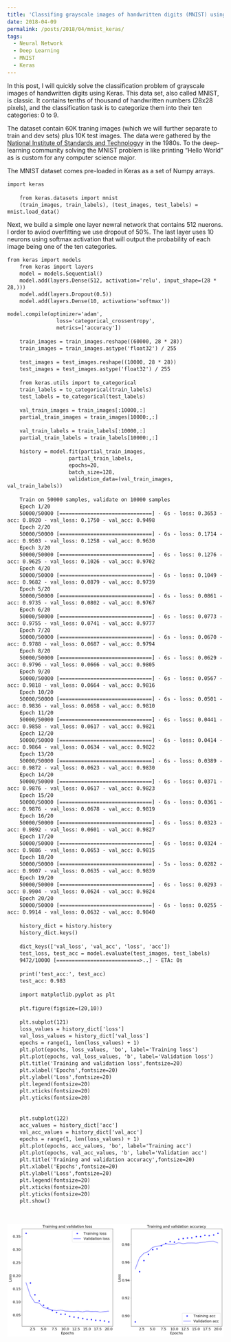 ```yaml
---
title: 'Classifing grayscale images of handwritten digits (MNIST) using Keras '
date: 2018-04-09
permalink: /posts/2018/04/mnist_keras/
tags:
  - Neural Network
  - Deep Learning
  - MNIST
  - Keras
---
```


In this post, I will quickly solve the classification problem of grayscale images of handwritten digits using Keras. This data set, also called MNIST, is classic. It contains tenths of thousand of handwritten numbers (28x28 pixels), and the classification task is to categorize them into their ten categories: 0 to 9. 

The dataset contain 60K traning images (which we will further separate to train and dev sets) plus 10K test images. The data were gathered by the [National Institute of Standards and Technology](https://www.nist.gov/)y in the 1980s. To the deep-learning community solving the MNIST problem is like printing “Hello World” as is custom for any computer science major.

The MNIST dataset comes pre-loaded in Keras as a set of Numpy arrays. 
<pre><code>import keras
    
    from keras.datasets import mnist
    (train_images, train_labels), (test_images, test_labels) = mnist.load_data()
</code></pre>
Next, we build a simple one layer newral network that contains 512 nuerons. I order to aviod overfitting we use dropout of 50%. The last layer uses 10 neurons using softmax activation that will output the probability of each image being one of the ten categories. 
<pre><code>from keras import models
    from keras import layers
    model = models.Sequential()
    model.add(layers.Dense(512, activation='relu', input_shape=(28 * 28,)))
    model.add(layers.Dropout(0.5))
    model.add(layers.Dense(10, activation='softmax'))
</code></pre>

<pre><code>model.compile(optimizer='adam',
                loss='categorical_crossentropy',
                metrics=['accuracy'])
                
    train_images = train_images.reshape((60000, 28 * 28))
    train_images = train_images.astype('float32') / 255

    test_images = test_images.reshape((10000, 28 * 28))
    test_images = test_images.astype('float32') / 255  
    
    from keras.utils import to_categorical
    train_labels = to_categorical(train_labels)
    test_labels = to_categorical(test_labels)
    
    val_train_images = train_images[:10000,:]
    partial_train_images = train_images[10000:,:]

    val_train_labels = train_labels[:10000,:]
    partial_train_labels = train_labels[10000:,:]
    
    history = model.fit(partial_train_images, 
                    partial_train_labels, 
                    epochs=20, 
                    batch_size=128, 
                    validation_data=(val_train_images, val_train_labels))

    Train on 50000 samples, validate on 10000 samples
    Epoch 1/20
    50000/50000 [==============================] - 6s - loss: 0.3653 - acc: 0.8920 - val_loss: 0.1750 - val_acc: 0.9498
    Epoch 2/20
    50000/50000 [==============================] - 6s - loss: 0.1714 - acc: 0.9503 - val_loss: 0.1258 - val_acc: 0.9630
    Epoch 3/20
    50000/50000 [==============================] - 6s - loss: 0.1276 - acc: 0.9625 - val_loss: 0.1026 - val_acc: 0.9702
    Epoch 4/20
    50000/50000 [==============================] - 6s - loss: 0.1049 - acc: 0.9682 - val_loss: 0.0879 - val_acc: 0.9739
    Epoch 5/20
    50000/50000 [==============================] - 6s - loss: 0.0861 - acc: 0.9735 - val_loss: 0.0802 - val_acc: 0.9767
    Epoch 6/20
    50000/50000 [==============================] - 6s - loss: 0.0773 - acc: 0.9755 - val_loss: 0.0741 - val_acc: 0.9777
    Epoch 7/20
    50000/50000 [==============================] - 6s - loss: 0.0670 - acc: 0.9788 - val_loss: 0.0687 - val_acc: 0.9794
    Epoch 8/20
    50000/50000 [==============================] - 6s - loss: 0.0629 - acc: 0.9796 - val_loss: 0.0666 - val_acc: 0.9805
    Epoch 9/20
    50000/50000 [==============================] - 6s - loss: 0.0567 - acc: 0.9818 - val_loss: 0.0664 - val_acc: 0.9816
    Epoch 10/20
    50000/50000 [==============================] - 6s - loss: 0.0501 - acc: 0.9836 - val_loss: 0.0658 - val_acc: 0.9810
    Epoch 11/20
    50000/50000 [==============================] - 6s - loss: 0.0441 - acc: 0.9858 - val_loss: 0.0617 - val_acc: 0.9821
    Epoch 12/20
    50000/50000 [==============================] - 6s - loss: 0.0414 - acc: 0.9864 - val_loss: 0.0634 - val_acc: 0.9822
    Epoch 13/20
    50000/50000 [==============================] - 6s - loss: 0.0389 - acc: 0.9872 - val_loss: 0.0623 - val_acc: 0.9830
    Epoch 14/20
    50000/50000 [==============================] - 6s - loss: 0.0371 - acc: 0.9876 - val_loss: 0.0617 - val_acc: 0.9823
    Epoch 15/20
    50000/50000 [==============================] - 6s - loss: 0.0361 - acc: 0.9876 - val_loss: 0.0678 - val_acc: 0.9819
    Epoch 16/20
    50000/50000 [==============================] - 6s - loss: 0.0323 - acc: 0.9892 - val_loss: 0.0601 - val_acc: 0.9827
    Epoch 17/20
    50000/50000 [==============================] - 6s - loss: 0.0324 - acc: 0.9886 - val_loss: 0.0653 - val_acc: 0.9815
    Epoch 18/20
    50000/50000 [==============================] - 5s - loss: 0.0282 - acc: 0.9907 - val_loss: 0.0635 - val_acc: 0.9839
    Epoch 19/20
    50000/50000 [==============================] - 6s - loss: 0.0293 - acc: 0.9904 - val_loss: 0.0624 - val_acc: 0.9824
    Epoch 20/20
    50000/50000 [==============================] - 6s - loss: 0.0255 - acc: 0.9914 - val_loss: 0.0632 - val_acc: 0.9840

    history_dict = history.history
    history_dict.keys()

    dict_keys(['val_loss', 'val_acc', 'loss', 'acc'])
    test_loss, test_acc = model.evaluate(test_images, test_labels)
    9472/10000 [===========================>..] - ETA: 0s

    print('test_acc:', test_acc)
    test_acc: 0.983

    import matplotlib.pyplot as plt

    plt.figure(figsize=(20,10))

    plt.subplot(121)
    loss_values = history_dict['loss']
    val_loss_values = history_dict['val_loss']
    epochs = range(1, len(loss_values) + 1)
    plt.plot(epochs, loss_values, 'bo', label='Training loss')
    plt.plot(epochs, val_loss_values, 'b', label='Validation loss')
    plt.title('Training and validation loss',fontsize=20)
    plt.xlabel('Epochs',fontsize=20)
    plt.ylabel('Loss',fontsize=20)
    plt.legend(fontsize=20)
    plt.xticks(fontsize=20)
    plt.yticks(fontsize=20)


    plt.subplot(122)
    acc_values = history_dict['acc']
    val_acc_values = history_dict['val_acc']
    epochs = range(1, len(loss_values) + 1)
    plt.plot(epochs, acc_values, 'bo', label='Training acc')
    plt.plot(epochs, val_acc_values, 'b', label='Validation acc')
    plt.title('Training and validation accuracy',fontsize=20)
    plt.xlabel('Epochs',fontsize=20)
    plt.ylabel('Loss',fontsize=20)
    plt.legend(fontsize=20)
    plt.xticks(fontsize=20)
    plt.yticks(fontsize=20)
    plt.show()


</code></pre>



![](../images/loss_acc.png)


